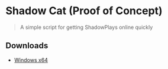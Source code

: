 # Shadow Cat (Proof of Concept)

> A simple script for getting ShadowPlays online quickly

## Downloads

* [Windows x64](https://github.com/DarylPinto/shadow-cat/releases/download/1.0.0/shadow-cat-v1.0.0.zip)
